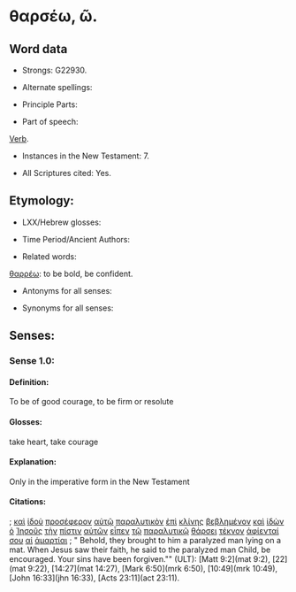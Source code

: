 # θαρσέω, ῶ.

<!-- Status: S2=NeedsFinalCheck -->
<!-- Lexica used for edits:  BDAG, FFM, LN, A-S -->

## Word data

* Strongs: G22930.


* Alternate spellings:

* Principle Parts: 

* Part of speech: 

[Verb](http://ugg.readthedocs.io/en/latest/verb.html). 

* Instances in the New Testament: 7.

* All Scriptures cited: Yes.

## Etymology: 

* LXX/Hebrew glosses: 

* Time Period/Ancient Authors: 

* Related words:  

[θαρρέω](../G22920/01.md): to be bold, be confident.

* Antonyms for all senses:

* Synonyms for all senses: 

## Senses:

### Sense  1.0: 

#### Definition: 

To be of good courage, to be firm or resolute

#### Glosses: 

take heart, take courage 

#### Explanation: 

Only in the imperative form in the New Testament

#### Citations: 

; [καὶ](../G25320/01.md) [ἰδοὺ](../G37080/01.md) [προσέφερον](../G43740/01.md) [αὐτῷ](../G08460/01.md) [παραλυτικὸν](../G38850/01.md) [ἐπὶ](../G19090/01.md) [κλίνης](../G28250/01.md) [βεβλημένον](../G09060/01.md) [καὶ](../G25320/01.md) [ἰδὼν](../G37080/01.md) [ὁ](../G35880/01.md) [Ἰησοῦς](../G24240/01.md) [τὴν](../G35880/01.md) [πίστιν](../G41020/01.md) [αὐτῶν](../G08460/01.md) [εἶπεν](../G30040/01.md) [τῷ](../G35880/01.md) [παραλυτικῷ](../G38850/01.md) [θάρσει](../G22930/01.md) [τέκνον](../G50430/01.md) [ἀφίενταί](../G08630/01.md) [σου](../G47710/01.md) [αἱ](../G35880/01.md) [ἁμαρτίαι](../G02660/01.md)
; " Behold, they brought to him a paralyzed man lying on a mat. When Jesus saw their faith, he said to the paralyzed man Child, be encouraged. Your sins have been forgiven."" (ULT): 
[Matt 9:2](mat 9:2), [22](mat 9:22), [14:27](mat 14:27), [Mark 6:50](mrk 6:50), [10:49](mrk 10:49), [John 16:33](jhn 16:33), [Acts 23:11](act 23:11).
